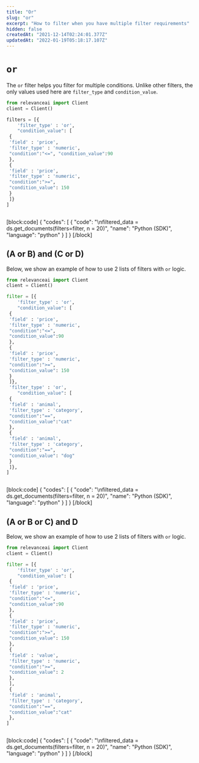 ```yaml
---
title: "Or"
slug: "or"
excerpt: "How to filter when you have multiple filter requirements"
hidden: false
createdAt: "2021-12-14T02:24:01.377Z"
updatedAt: "2022-01-19T05:18:17.107Z"
---
```

# `or`


The `or` filter helps you filter for multiple conditions. Unlike other filters, the only values used here are `filter_type` and `condition_value`.
```python Python (SDK)
from relevanceai import Client
client = Client()

filters = [{
	'filter_type' : 'or',
	"condition_value": [
 {
 'field' : 'price',
 'filter_type' : 'numeric',
 "condition":"<=", "condition_value":90
 },
 {
 'field' : 'price',
 'filter_type' : 'numeric',
 "condition":">=",
 "condition_value": 150
 }
 ]}
]

```
```python
```

[block:code]
{
  "codes": [
    {
      "code": "\nfiltered_data = ds.get_documents(filters=filter, n = 20)",
      "name": "Python (SDK)",
      "language": "python"
    }
  ]
}
[/block]

## (A or B) and (C or D)

Below, we show an example of how to use 2 lists of filters with `or` logic.
```python Python (SDK)
from relevanceai import Client
client = Client()

filter = [{
	'filter_type' : 'or',
	"condition_value": [
 {
 'field' : 'price',
 'filter_type' : 'numeric',
 "condition":"<=",
 "condition_value":90
 },
 {
 'field' : 'price',
 'filter_type' : 'numeric',
 "condition":">=",
 "condition_value": 150
 }
 ]},
 'filter_type' : 'or',
	"condition_value": [
 {
 'field' : 'animal',
 'filter_type' : 'category',
 "condition":"==",
 "condition_value":"cat"
 },
 {
 'field' : 'animal',
 'filter_type' : 'category',
 "condition":"==",
 "condition_value": "dog"
 }
 ]},
]

```
```python
```

[block:code]
{
  "codes": [
    {
      "code": "\nfiltered_data = ds.get_documents(filters=filter, n = 20)",
      "name": "Python (SDK)",
      "language": "python"
    }
  ]
}
[/block]


## (A or B or C) and D

Below, we show an example of how to use 2 lists of filters with `or` logic.

```python Python (SDK)
from relevanceai import Client
client = Client()

filter = [{
	'filter_type' : 'or',
	"condition_value": [
 {
 'field' : 'price',
 'filter_type' : 'numeric',
 "condition":"<=",
 "condition_value":90
 },
 {
 'field' : 'price',
 'filter_type' : 'numeric',
 "condition":">=",
 "condition_value": 150
 },
 {
 'field' : 'value',
 'filter_type' : 'numeric',
 "condition":">=",
 "condition_value": 2
 },
 ],
 {
 'field' : 'animal',
 'filter_type' : 'category',
 "condition":"==",
 "condition_value":"cat"
 },
]

```
```python
```
[block:code]
{
  "codes": [
    {
      "code": "\nfiltered_data = ds.get_documents(filters=filter, n = 20)",
      "name": "Python (SDK)",
      "language": "python"
    }
  ]
}
[/block]

